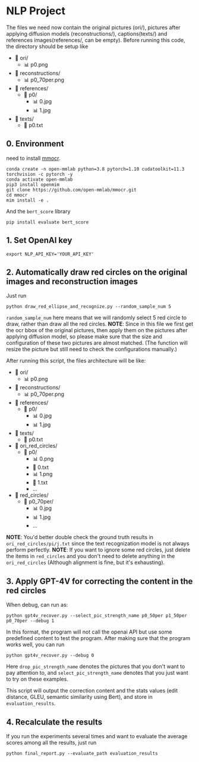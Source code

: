 <!--  -->
# NLP Project


The files we need now contain the original pictures (ori/), pictures after applying diffusion models (reconstructions/), captions(texts/) and references images(references/, can be empty). Before running this code, the directory should be setup like
- 📂 ori/
  - 📊 p0.png
- 📂 reconstructions/
  - 📊 p0_70per.png
- 📂 references/
  - 📂 p0/
    - 📊 0.jpg
    - 📊 1.jpg
- 📂 texts/
  - 📄 p0.txt

## 0. Environment

need to install [mmocr](https://github.com/open-mmlab/mmocr).

```
conda create -n open-mmlab python=3.8 pytorch=1.10 cudatoolkit=11.3 torchvision -c pytorch -y
conda activate open-mmlab
pip3 install openmim
git clone https://github.com/open-mmlab/mmocr.git
cd mmocr
mim install -e .
```

And the `bert_score` library
```
pip install evaluate bert_score
```

## 1. Set OpenAI key
```
export NLP_API_KEY='YOUR_API_KEY'
```

## 2. Automatically draw red circles on the original images and reconstruction images

Just run 
```
python draw_red_ellipse_and_recognize.py --random_sample_num 5
```

`random_sample_num` here means that we will randomly select 5 red circle to draw, rather than draw all the red circles.
**NOTE**: Since in this file we first get the ocr bbox of the original pictures, then apply them on the pictures after applying diffusion model, so please make sure that the size and configuration of these two pictures are almost matched. (The function will resize the picture but still need to check the configurations manually.)

After running this script, the files architecture will be like:

- 📂 ori/
  - 📊 p0.png
- 📂 reconstructions/
  - 📊 p0_70per.png
- 📂 references/
  - 📂 p0/
    - 📊 0.jpg
    - 📊 1.jpg
- 📂 texts/
  - 📄 p0.txt
- 📂 ori_red_circles/
  - 📂 p0/
    - 📊 0.png
    - 📄 0.txt
    - 📊 1.png
    - 📄 1.txt
    - ...
- 📂 red_circles/
  - 📂 p0_70per/
    - 📊 0.jpg
    - 📊 1.jpg
    - ...

**NOTE**: You'd better double check the ground truth results in `ori_red_circles/pi/j.txt` since the text recognization model is not always perform perfectly.
**NOTE**: If you want to ignore some red circles, just delete the items in `red_circles` and you don't need to delete anything in the `ori_red_circles` (Although alignment is fine, but it's exhausting).

## 3. Apply GPT-4V for correcting the content in the red circles

When debug, can run as:
```
python gpt4v_recover.py --select_pic_strength_name p0_50per p1_50per p0_70per --debug 1
```
In this format, the program will not call the openai API but use some predefined content to test the program. After making sure that the program works well, you can run

```
python gpt4v_recover.py --debug 0
```
Here `drop_pic_strength_name` denotes the pictures that you don't want to pay attention to, and `select_pic_strength_name` denotes that you just want to try on these examples.

This script will output the correction content and the stats values (edit distance, GLEU, semantic similarity using Bert), and store in `evaluation_results`.


## 4. Recalculate the results
If you run the experiments several times and want to evaluate the average scores among all the results, just run
```
python final_report.py --evaluate_path evaluation_results
```
